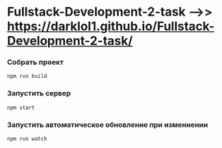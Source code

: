 # Fullstack-Development-2-task  -->>   https://darklol1.github.io/Fullstack-Development-2-task/
### Собрать проект
```
npm run build
```
### Запустить сервер
```
npm start
```
### Запустить автоматическое обновление при измениении
```
npm run watch
```